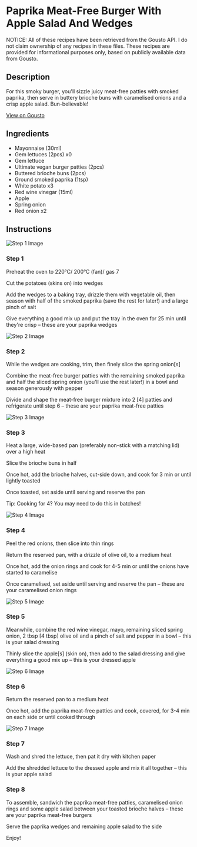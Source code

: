 # Paprika Meat-Free Burger With Apple Salad And Wedges

NOTICE: All of these recipes have been retrieved from the Gousto API. I do not claim ownership of any recipes in these files. These recipes are provided for informational purposes only, based on publicly available data from Gousto.

## Description

For this smoky burger, you'll sizzle juicy meat-free patties with smoked paprika, then serve in buttery brioche buns with caramelised onions and a crisp apple salad. Bun-believable! 

[View on Gousto](https://www.gousto.co.uk/recipes/cookbook/paprika-meat-free-burger-apple-salad-wedges)

## Ingredients

- Mayonnaise (30ml)
- Gem lettuces (2pcs) x0
- Gem lettuce
- Ultimate vegan burger patties (2pcs)
- Buttered brioche buns (2pcs)
- Ground smoked paprika (1tsp)
- White potato x3
- Red wine vinegar (15ml)
- Apple
- Spring onion
- Red onion x2

## Instructions

![Step 1 Image](https://production-media.gousto.co.uk/cms/recipe-step-image/step-1-copy-1620230263704-x200.jpg)

### Step 1

Preheat the oven to 220°C/ 200°C (fan)/ gas 7

Cut the potatoes (skins on) into wedges

Add the wedges to a baking tray, drizzle them with vegetable oil, then season with half of the smoked paprika (save the rest for later!) and a large pinch of salt

Give everything a good mix up and put the tray in the oven for 25 min until they're crisp – these are your paprika wedges

![Step 2 Image](https://production-media.gousto.co.uk/cms/recipe-step-image/step-2-copy-1620230270372-x200.jpg)

### Step 2

While the wedges are cooking, trim, then finely slice the spring onion<span class="text-danger">[s]</span>

Combine the meat-free burger patties with the remaining smoked paprika and half the sliced spring onion (you'll use the rest later!) in a bowl and season generously with pepper

Divide and shape the meat-free burger mixture into 2 <span class="text-danger">[4]</span> patties and refrigerate until step 6 – these are your paprika meat-free patties

![Step 3 Image](https://production-media.gousto.co.uk/cms/recipe-step-image/step-3-copy-1620230278144-x200.jpg)

### Step 3

Heat a large, wide-based pan (preferably non-stick with a matching lid) over a high heat

Slice the brioche buns in half

Once hot, add the brioche halves, cut-side down, and cook for 3 min or until lightly toasted

Once toasted, set aside until serving and reserve the pan

Tip: Cooking for 4? You may need to do this in batches!

![Step 4 Image](https://production-media.gousto.co.uk/cms/recipe-step-image/step-4-copy-1620230285437-x200.jpg)

### Step 4

Peel the red onions, then slice into thin rings

Return the reserved pan, with a drizzle of olive oil, to a medium heat

Once hot, add the onion rings and cook for 4-5 min or until the onions have started to caramelise

Once caramelised, set aside until serving and reserve the pan – these are your caramelised onion rings

![Step 5 Image](https://production-media.gousto.co.uk/cms/recipe-step-image/step-5-copy-1620230292093-x200.jpg)

### Step 5

Meanwhile, combine the red wine vinegar, mayo, remaining sliced spring onion, 2 tbsp <span class="text-danger">[4 tbsp]</span> olive oil and a pinch of salt and pepper in a bowl – this is your salad dressing

Thinly slice the apple<span class="text-danger">[s] </span>(skin on), then add to the salad dressing and give everything a good mix up – this is your dressed apple

![Step 6 Image](https://production-media.gousto.co.uk/cms/recipe-step-image/step-6-copy-1620230300874-x200.jpg)

### Step 6

Return the reserved pan to a medium heat

Once hot, add the paprika meat-free patties and cook, covered, for 3-4 min on each side or until cooked through

![Step 7 Image](https://production-media.gousto.co.uk/cms/recipe-step-image/step-7-copy-1620230315102-x200.jpg)

### Step 7

Wash and shred the lettuce, then pat it dry with kitchen paper

Add the shredded lettuce to the dressed apple and mix it all together – this is your apple salad

### Step 8

To assemble, sandwich the paprika meat-free patties, caramelised onion rings and some apple salad between your toasted brioche halves – these are your paprika meat-free burgers

Serve the paprika wedges and remaining apple salad to the side

Enjoy!

